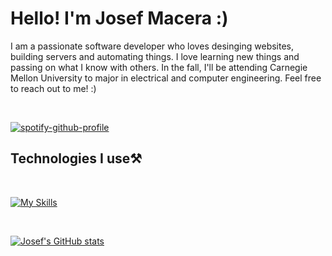 <h1>Hello! I'm Josef Macera :)</h1>

I am a passionate software developer who loves desinging websites, building servers and automating things. I love learning new things and passing on what I know with others. In the fall, I'll be attending Carnegie Mellon University to major in electrical and computer engineering. Feel free to reach out to me! :)

<br />

[![spotify-github-profile](https://spotify-github-profile.vercel.app/api/view?uid=p6d95dlxdghn8rr3cqs1h37om&cover_image=false&theme=default&show_offline=false&background_color=121212&interchange=true&bar_color=53b14f&bar_color_cover=true)](https://github.com/kittinan/spotify-github-profile)

## Technologies I use⚒️

<br />

[![My Skills](https://skillicons.dev/icons?i=nuxt,vue,react,js,ts,nodejs,prisma,nestjs,html,css,tailwind,linux,discord,postgres,git,github,bash,aws,firebase,vscode,neovim,tauri,python,django)](https://skillicons.dev)

<br />

[![Josef's GitHub stats](https://github-readme-stats.vercel.app/api?username=lmaosoggypancakes&show_icons=true&theme=tokyonight)](https://github.com/lmaosoggypancakes/github-readme-stats)
